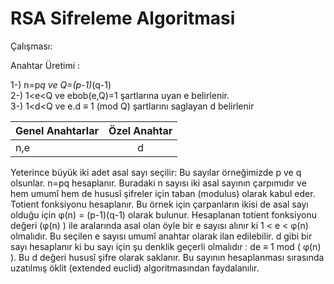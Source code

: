 # RSA Sifreleme Algoritmasi

Çalışması:

Anahtar Üretimi : 

1-) n=p*q ve Q=(p-1)*(q-1) </br>
2-) 1<e<Q ve ebob(e,Q)=1 şartlarına uyan e belirlenir. </br>
3-) 1<d<Q ve e.d ≡ 1 (mod Q) şartlarını saglayan d belirlenir </br>

| Genel Anahtarlar | Özel Anahtar  |
| -------------    | :------------:|
|      n,e         | 		d	   |


Yeterince büyük iki adet asal sayı seçilir: Bu sayılar örneğimizde p ve q olsunlar.
n=pq hesaplanır. Buradaki n sayısı iki asal sayının çarpımıdır ve hem umumî hem de hususî şifreler için taban (modulus) olarak kabul eder.
Totient fonksiyonu hesaplanır. Bu örnek için çarpanların ikisi de asal sayı olduğu için φ(n) = (p-1)(q-1) olarak bulunur.
Hesaplanan totient fonksiyonu değeri (φ(n) ) ile aralarında asal olan öyle bir e sayısı alınır ki 1 < e < φ(n) olmalıdır. Bu seçilen e sayısı umumî anahtar olarak ilan edilebilir.
d gibi bir sayı hesaplanır ki bu sayı için şu denklik geçerli olmalıdır : de ≡ 1 mod ( φ(n) ). Bu d değeri hususî şifre olarak saklanır. Bu sayının hesaplanması sırasında uzatılmış öklit (extended euclid) algoritmasından faydalanılır.

